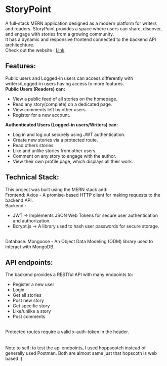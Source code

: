 # StoryPoint
A full-stack MERN application designed as a modern platform for writers and readers. StoryPoint provides a space where users can share, discover, and engage with stories from a growing community. <br>
It has a dynamic and responsive frontend connected to the backend API architechture.
<br>
Check out the website : [Link](https://storypoint-vcne.onrender.com/)
## Features:
Public users and Logged-in users can access differently with writers/Logged-in users having access to more features.
<br>
**Public Users (Readers) can:**
- View a public feed of all stories on the homepage.
- Read any story(complete) on a dedicated page.
- View comments left by other users.
- Register for a new account.

**Authenticated Users (Logged-in users/Writers) can:**
- Log in and log out securely using JWT authentication.
- Create new stories via a protected route.
- Read others stories.
- Like and unlike stories from other users.
- Comment on any story to engage with the author.
- View their own profile page, which displays all their work.
## Technical Stack:
This project was built using the MERN stack and:
<br>
Frontend: Axios - A promise-based HTTP client for making requests to the backend API.
<br>
Backend : 
- JWT -> Implements JSON Web Tokens for secure user authentication and authorization.
- Bcrypt.js -> A library used to hash user passwords for secure storage.
<br>
Database: Mongoose - An Object Data Modeling (ODM) library used to interact with MongoDB.

## API endpoints:
The backend provides a RESTful API with many endpoints to: 
- Register a new user
- Login
- Get all stories
- Post new story
- Get specific story
- Like/unlike a story
- Post comments
<br>
Protected routes require a valid x-auth-token in the header.
<br>
<br>
<br>
Note to self: to test the api endpoints, I used hoppscotch instead of generally used Postman. Both are almost same just that hopscoth is web based :)
